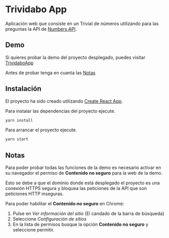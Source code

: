 # Trividabo App

Aplicación web que consiste en un Trivial de números utilizando para las preguntas la API de [Numbers API](http://numbersapi.com/). 

## Demo

Si quieres probar la demo del proyecto desplegado, puedes visitar [TrividaboApp](https://trividabo-codetest.vercel.app)

Antes de probar tenga en cuanta las [Notas](#notas)


## Instalación

El proyecto ha sido creado utilizando [Create React App](https://github.com/facebook/create-react-app).

Para instalar las dependencias del proyecto ejecute.

```bash
yarn install
```
Para arrancar el proyecto ejecute.

```bash
yarn start
```

## Notas

Para poder probar todas las funciones de la demo es necesario activar en su navegador el permiso de **Contenido no seguro** para la web de la demo.

Esto se debe a que el dominio donde está desplegado el proyecto es una conexión HTTPS segura y bloquea las peticiones de la API que son peticiones HTTP inseguras.

Para poder habilitar el **Contenido no seguro** en Chrome:
1. Pulse en *Ver información del sitio* (El candado de la barra de búsqueda)
2. Seleccione *Configuración de sitios*
3. En la lista de permisos busque la opción **Contenido no seguro** y seleccione permitir.

